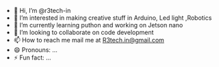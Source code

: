 - 👋 Hi, I’m @r3tech-in
- 👀 I’m interested in making creative stuff in Arduino, Led light ,Robotics
- 🌱 I’m currently learning puthon and working on Jetson nano
- 💞️ I’m looking to collaborate on code development 
- 📫 How to reach me mail me at R3tech.in@gmail.com
- 😄 Pronouns: ...
- ⚡ Fun fact: ...

<!---
r3tech-in/r3tech-in is a ✨ special ✨ repository because its `README.md` (this file) appears on your GitHub profile.
You can click the Preview link to take a look at your changes.
--->
